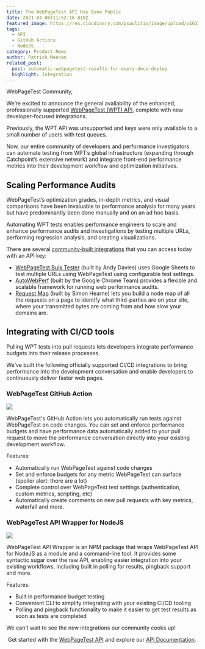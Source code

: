 ```yaml
---
title: The WebPageTest API Has Gone Public
date: 2021-04-06T11:52:16.818Z
featured_image: https://res.cloudinary.com/psaulitis/image/upload/v1617681595/Blog_Cover_x8fqjx.png
tags:
  - API
  - GitHub Actions
  - NodeJS
category: Product News
author: Patrick Meenan
related_post:
  post: automatic-webpagetest-results-for-every-docs-deploy
  highlight: Integration
---
```

WebPageTest Community,

We’re excited to announce the general availability of the enhanced, professionally supported [WebPageTest (WPT) API](https://product.webpagetest.org/api?utm_source=blog&utm_medium=post&utm_campaign=api&utm_content=launch), complete with new developer-focused integrations.

Previously, the WPT API was unsupported and keys were only available to a small number of users with test queues.

Now, our entire community of developers and performance investigators can automate testing from WPT’s global infrastructure (expanding through Catchpoint’s extensive network) and integrate front-end performance metrics into their development workflow and optimization initiatives.

## **Scaling Performance Audits**

WebPageTest’s optimization grades, in-depth metrics, and visual comparisons have been invaluable to performance analysis for many years but have predominantly been done manually and on an ad hoc basis.

Automating WPT tests enables performance engineers to scale and enhance performance audits and investigations by testing multiple URLs, performing regression analysis, and creating visualizations.

There are several [community-built integrations](docs.webpagetest.org/api/integrations/#community-built-integrations.) that you can access today with an API key: 

* [WebPageTest Bulk Tester](https://github.com/andydavies/WPT-Bulk-Tester) (built by Andy Davies) uses Google Sheets to test multiple URLs using WebPageTest using configurable test settings.
* [AutoWebPerf](https://github.com/GoogleChromeLabs/AutoWebPerf) (built by the Google Chrome Team) provides a flexible and scalable framework for running web performance audits.
* [Request Map](https://requestmap.webperf.tools/) (built by Simon Hearne) lets you build a node map of all the requests on a page to identify what third-parties are on your site, where your transmitted bytes are coming from and how slow your domains are.

## **Integrating with CI/CD tools**

Pulling WPT tests into pull requests lets developers integrate performance budgets into their release processes.

We’ve built the following officially supported CI/CD integrations to bring performance into the development conversation and enable developers to continuously deliver faster web pages.

### **WebPageTest GitHub Action**

![](https://res.cloudinary.com/psaulitis/image/upload/f_auto,q_auto/v1617683975/integrations-github-action_exx7mc.png)

WebPageTest's GitHub Action lets you automatically run tests against WebPageTest on code changes. You can set and enforce performance budgets and have performance data automatically added to your pull request to move the performance conversation directly into your existing development workflow.

Features:

* Automatically run WebPageTest against code changes
* Set and enforce budgets for any metric WebPageTest can surface (spoiler alert: there are a lot)
* Complete control over WebPageTest test settings (authentication, custom metrics, scripting, etc)
* Automatically create comments on new pull requests with key metrics, waterfall and more.

### **WebPageTest API Wrapper for NodeJS**

![](https://res.cloudinary.com/psaulitis/image/upload/f_auto,q_auto/v1617684072/integration-api-wrapper_gsgnvb.png)

WebPageTest API Wrapper is an NPM package that wraps WebPageTest API for NodeJS as a module and a command-line tool. It provides some syntactic sugar over the raw API, enabling easier integration into your existing workflows, including built in polling for results, pingback support and more.

Features:

* Built in performance budget testing
* Convenient CLI to simplify integrating with your existing CI/CD tooling
* Polling and pingback functionality to make it easier to get test results as soon as tests are completed

We can’t wait to see the new integrations our community cooks up!

 Get started with the [WebPageTest API](https://product.webpagetest.org/api) and explore our [API Documentation](docs.webpagetest.org/api).